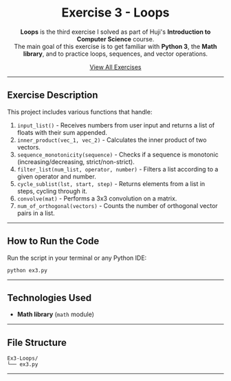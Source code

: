 <div align="center">

# Exercise 3 - Loops

**Loops** is the third exercise I solved as part of Huji's **Introduction to Computer Science** course.  
The main goal of this exercise is to get familiar with **Python 3**, the **Math library**, and to practice loops, sequences, and vector operations.

[View All Exercises](https://github.com/AfekAharoni/Intro2CS)

</div>

---

## Exercise Description

This project includes various functions that handle:
1. `input_list()` - Receives numbers from user input and returns a list of floats with their sum appended.
2. `inner_product(vec_1, vec_2)` - Calculates the inner product of two vectors.
3. `sequence_monotonicity(sequence)` - Checks if a sequence is monotonic (increasing/decreasing, strict/non-strict).
4. `filter_list(num_list, operator, number)` - Filters a list according to a given operator and number.
5. `cycle_sublist(lst, start, step)` - Returns elements from a list in steps, cycling through it.
6. `convolve(mat)` - Performs a 3x3 convolution on a matrix.
7. `num_of_orthogonal(vectors)` - Counts the number of orthogonal vector pairs in a list.

---

## How to Run the Code

Run the script in your terminal or any Python IDE:

```
python ex3.py
```

---

## Technologies Used
- **Math library** (`math` module)

---

## File Structure

```
Ex3-Loops/
└── ex3.py
```

---
